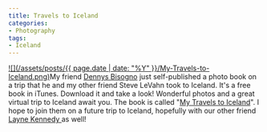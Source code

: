 ```yaml
---
title: Travels to Iceland
categories:
- Photography
tags:
- Iceland
---
```


[![](/assets/posts/{{ page.date | date: "%Y" }}/My-Travels-to-Iceland.png)](http://itunes.apple.com/us/book/my-travels-to-iceland/id513522125?mt=11)My friend [Dennys Bisogno](http://www.dennysphoto.com/) just self-published a photo book on a trip that he and my other friend Steve LeVahn took to Iceland. It's a free book in iTunes. Download it and take a look! Wonderful photos and a great virtual trip to Iceland await you. The book is called "[My Travels to Iceland](http://itunes.apple.com/us/book/my-travels-to-iceland/id513522125?mt=11)".
I hope to join them on a future trip to Iceland, hopefully with our other friend [Layne Kennedy ](http://www.laynekennedy.com/)as well!
